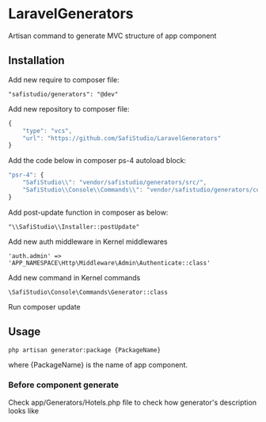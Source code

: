 # LaravelGenerators
Artisan command to generate MVC structure of app component

## Installation
Add new require to composer file:

`
"safistudio/generators": "@dev"
`

Add new repository to composer file:

```javascript
{
    "type": "vcs",
    "url": "https://github.com/SafiStudio/LaravelGenerators"
}
```

Add the code below in composer ps-4 autoload block:

```javascript
"psr-4": {
    "SafiStudio\\": "vendor/safistudio/generators/src/",
    "SafiStudio\\Console\\Commands\\": "vendor/safistudio/generators/commands/"
}
```

Add post-update function in composer as below:

`
"\\SafiStudio\\Installer::postUpdate"
`

Add new auth middleware in Kernel middlewares

`
'auth.admin' => 'APP_NAMESPACE\Http\Middleware\Admin\Authenticate::class'
`

Add new command in Kernel commands

`
\SafiStudio\Console\Commands\Generator::class
`

Run composer update

## Usage

`
php artisan generator:package {PackageName}
`

where {PackageName} is the name of app component.

### Before component generate

Check app/Generators/Hotels.php file to check how generator's description looks like
